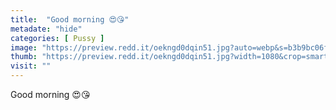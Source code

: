 ```yaml
---
title:  "Good morning 😍😘"
metadate: "hide"
categories: [ Pussy ]
image: "https://preview.redd.it/oekngd0dqin51.jpg?auto=webp&s=b3b9bc06f22a25e7ebfe7c076b25fc1ec734f32e"
thumb: "https://preview.redd.it/oekngd0dqin51.jpg?width=1080&crop=smart&auto=webp&s=73402ad76374932df62909843d1f1d50e836d83f"
visit: ""
---
```

Good morning 😍😘
